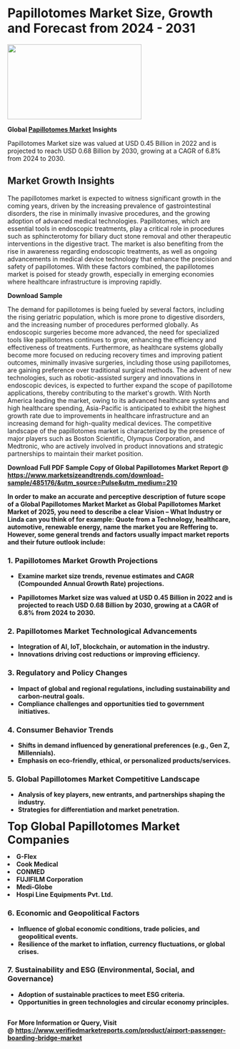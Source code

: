 <H1>Papillotomes Market Size, Growth and Forecast from 2024 - 2031</H1><img class="aligncenter size-medium wp-image-584254" src="https://thirdeyenews.in/wp-content/uploads/2024/09/Global-Market-Research-300x168.jpeg" alt="" width="300" height="168" /><p><strong>Global&nbsp;<a href="https://www.marketsizeandtrends.com/download-sample/485176/&amp;utm_source=Pulse&amp;utm_medium=210">Papillotomes Market</a> Insights</strong></p><p>Papillotomes Market size was valued at USD 0.45 Billion in 2022 and is projected to reach USD 0.68 Billion by 2030, growing at a CAGR of 6.8% from 2024 to 2030.</p><p><h2>Market Growth Insights</h2> <p>The papillotomes market is expected to witness significant growth in the coming years, driven by the increasing prevalence of gastrointestinal disorders, the rise in minimally invasive procedures, and the growing adoption of advanced medical technologies. Papillotomes, which are essential tools in endoscopic treatments, play a critical role in procedures such as sphincterotomy for biliary duct stone removal and other therapeutic interventions in the digestive tract. The market is also benefiting from the rise in awareness regarding endoscopic treatments, as well as ongoing advancements in medical device technology that enhance the precision and safety of papillotomes. With these factors combined, the papillotomes market is poised for steady growth, especially in emerging economies where healthcare infrastructure is improving rapidly.</p> <p><strong>Download Sample</strong></p> <p>The demand for papillotomes is being fueled by several factors, including the rising geriatric population, which is more prone to digestive disorders, and the increasing number of procedures performed globally. As endoscopic surgeries become more advanced, the need for specialized tools like papillotomes continues to grow, enhancing the efficiency and effectiveness of treatments. Furthermore, as healthcare systems globally become more focused on reducing recovery times and improving patient outcomes, minimally invasive surgeries, including those using papillotomes, are gaining preference over traditional surgical methods. The advent of new technologies, such as robotic-assisted surgery and innovations in endoscopic devices, is expected to further expand the scope of papillotome applications, thereby contributing to the market's growth. With North America leading the market, owing to its advanced healthcare systems and high healthcare spending, Asia-Pacific is anticipated to exhibit the highest growth rate due to improvements in healthcare infrastructure and an increasing demand for high-quality medical devices. The competitive landscape of the papillotomes market is characterized by the presence of major players such as Boston Scientific, Olympus Corporation, and Medtronic, who are actively involved in product innovations and strategic partnerships to maintain their market position. <p><strong></p><p><span class=""><strong>Download Full PDF Sample Copy of Global Papillotomes Market Report</strong> @ <a href="https://www.marketsizeandtrends.com/download-sample/485176/&amp;utm_source=Pulse&amp;utm_medium=210" target="_blank">https://www.marketsizeandtrends.com/download-sample/485176/&amp;utm_source=Pulse&amp;utm_medium=210</a></span></p><p>In order to make an accurate and perceptive description of future scope of a Global&nbsp;Papillotomes Market Market as Global&nbsp;Papillotomes Market Market of 2025, you need to describe a clear Vision &ndash; What Industry or Linda can you think of for example: Quote from a Technology, healthcare, automotive, renewable energy, name the market you are Reffering to. However, some general trends and factors usually impact market reports and their future outlook include:</p><h3>1.&nbsp;<strong>Papillotomes Market Growth Projections</strong></h3><ul><li>Examine market size trends, revenue estimates and CAGR (Compounded Annual Growth Rate) projections.</li><li><p>Papillotomes Market size was valued at USD 0.45 Billion in 2022 and is projected to reach USD 0.68 Billion by 2030, growing at a CAGR of 6.8% from 2024 to 2030.</p></li></ul><h3>2.&nbsp;<strong>Papillotomes Market Technological Advancements</strong></h3><ul><li>Integration of AI, IoT, blockchain, or automation in the industry.</li><li>Innovations driving cost reductions or improving efficiency.</li></ul><h3>3.&nbsp;<strong>Regulatory and Policy Changes</strong></h3><ul><li>Impact of global and regional regulations, including sustainability and carbon-neutral goals.</li><li>Compliance challenges and opportunities tied to government initiatives.</li></ul><h3>4.&nbsp;<strong>Consumer Behavior Trends</strong></h3><ul><li>Shifts in demand influenced by generational preferences (e.g., Gen Z, Millennials).</li><li>Emphasis on eco-friendly, ethical, or personalized products/services.</li></ul><h3>5.&nbsp;<strong>Global Papillotomes Market Competitive Landscape</strong></h3><ul><li>Analysis of key players, new entrants, and partnerships shaping the industry.</li><li>Strategies for differentiation and market penetration.</li></ul><p data-pm-slice="1 1 []"><span style="color: inherit; font-family: inherit; font-size: 25px;">Top Global Papillotomes Market Companies</span></p><div class="" data-test-id=""><p><li>G-Flex</li><li> Cook Medical</li><li> CONMED</li><li> FUJIFILM Corporation</li><li> Medi-Globe</li><li> Hospi Line Equipments Pvt. Ltd.</li></p></div><h3>6.&nbsp;<strong>Economic and Geopolitical Factors</strong></h3><ul><li>Influence of global economic conditions, trade policies, and geopolitical events.</li><li>Resilience of the market to inflation, currency fluctuations, or global crises.</li></ul><h3>7.&nbsp;<strong>Sustainability and ESG (Environmental, Social, and Governance)</strong></h3><ul><li>Adoption of sustainable practices to meet ESG criteria.</li><li>Opportunities in green technologies and circular economy principles.</li></ul><h2><strong style="font-size: 14px;">For More Information or Query, Visit @&nbsp;</strong><a style="background-color: #ffffff; font-size: 14px;" href="https://www.marketsizeandtrends.com/report/papillotomes-market/" target="_blank">https://www.verifiedmarketreports.com/product/airport-passenger-boarding-bridge-market</a></h2>
